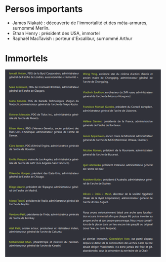 # Persos importants
- James Niakaté : découverte de l'immortalité et des méta-armures, surnommé Merlin.
- Ethan Henry : président des USA, immortel
- Raphaël MacTavish : porteur d'Excalibur, surnommé Arthur

# Immortels
![](Images/Pasted%20image%2020220324235212.png)

